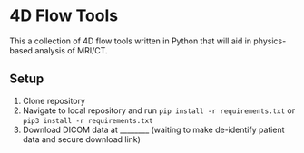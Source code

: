 # 4D Flow Tools
This a collection of 4D flow tools written in Python that will aid in physics-based analysis of MRI/CT.
## Setup
1. Clone repository
2. Navigate to local repository and run ``pip install -r requirements.txt`` or ``pip3 install -r requirements.txt``
3. Download DICOM data at ________ (waiting to make de-identify patient data and secure download link)

